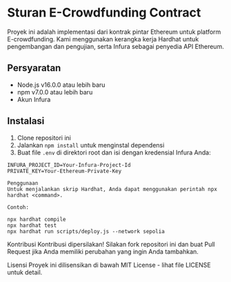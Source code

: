 # Sturan E-Crowdfunding Contract

Proyek ini adalah implementasi dari kontrak pintar Ethereum untuk platform E-crowdfunding. Kami menggunakan kerangka kerja Hardhat untuk pengembangan dan pengujian, serta Infura sebagai penyedia API Ethereum.

## Persyaratan

- Node.js v16.0.0 atau lebih baru
- npm v7.0.0 atau lebih baru
- Akun Infura

## Instalasi

1. Clone repositori ini
2. Jalankan `npm install` untuk menginstal dependensi
3. Buat file `.env` di direktori root dan isi dengan kredensial Infura Anda:

```env
INFURA_PROJECT_ID=Your-Infura-Project-Id
PRIVATE_KEY=Your-Ethereum-Private-Key

Penggunaan
Untuk menjalankan skrip Hardhat, Anda dapat menggunakan perintah npx hardhat <command>.

Contoh:

npx hardhat compile
npx hardhat test
npx hardhat run scripts/deploy.js --network sepolia
```

Kontribusi
Kontribusi dipersilakan! Silakan fork repositori ini dan buat Pull Request jika Anda memiliki perubahan yang ingin Anda tambahkan.

Lisensi
Proyek ini dilisensikan di bawah MIT License - lihat file LICENSE untuk detail.